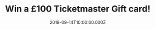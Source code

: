 ---
campaign-uuid: "c-6edca1b9-1527-440e-b24d-5b513cd7e865"
type: "Preview"
category: "Gifts"
date: "2018-09-14T10:00:00.000Z"
end-date: "2018-10-14T23:59:00.000Z"
disable-form: false
is_promoted: true
has_entry_page: true
title: "Win a £100 Ticketmaster Gift card!"
competition-description: "<p>In need of plans for the weekend? NME has just organised\
  \ it for you, YES! you’ve heard right, we’re giving away a £100 Ticketmaster Gift\
  \ card for YOU to attend that concert you’ve always wanted to go or that football\
  \ game!</p>\r\n<p>Want to go somewhere cool? Click below for a chance win.<p>"
hero-header: "Win a £100 Ticketmaster Gift card!"
terms-confirmation: "N/A"
banner-img: "https://assets.expresslyapp.com/asset-4824c8e4-b86a-4db6-9e52-9bf953583a7e.jpg"
logo-left-href: "https://www.ticketmaster.com"
logo-left-image: "https://assets.expresslyapp.com/asset-1569cb8e-9838-475e-b8ae-608d0cc3cbcb.jpg"
logo-left-title: "Ticketmaster"
bg-image-hero: "https://assets.expresslyapp.com/asset-31bdf8a2-3222-4d91-ab73-05a499bc4617.jpg"
bg-image-first: "https://assets.expresslyapp.com/asset-89419fe5-5215-41eb-9616-65c500201664.jpg"
section1-content: "<p>Without the art or artist there is no live event, that’s why\
  \ at Ticketmaster, they are dedicated to supporting them!</p>\r\n<p>Festivals, Sports\
  \ events, Family attractions… many more events for YOU to attend!</p>"
section2-content: "<p>At NME AAA we want YOU to have the best time, that is why we\
  \ don’t want you to miss out on this amazing opportunity of winning a £100 Ticketmaster\
  \ Gift card!</p>\r\n<p>Think no more and enter the form below for a chance to win\
  \ and you could be going anywhere you’d like thanks to NME AAA!</p>\r\n<p>Good luck!</p>"
entry-title: "Win a £100 Ticketmaster Gift card!"
entry-content: "<p>Complete the form below before October 14th at 23:59 and enjoy\
  \ your favourite event with Ticketmaster!</p>"
has-winner: false
prize-description: "A £100 Ticketmaster Gift card."
special-conditions: "Multiple entries are allowed up to one every day."
---